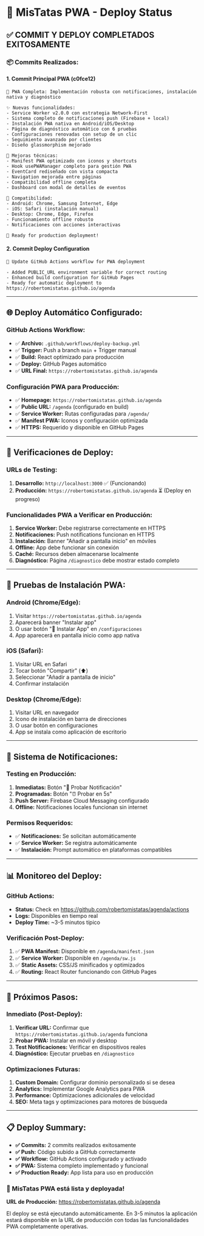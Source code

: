 # 🚀 MisTatas PWA - Deploy Status

## ✅ **COMMIT Y DEPLOY COMPLETADOS EXITOSAMENTE**

### 📦 **Commits Realizados:**

#### 1. **Commit Principal PWA** (c0fce12)
```
🚀 PWA Completa: Implementación robusta con notificaciones, instalación nativa y diagnóstico

✨ Nuevas funcionalidades:
- Service Worker v2.0.0 con estrategia Network-First
- Sistema completo de notificaciones push (Firebase + local) 
- Instalación PWA nativa en Android/iOS/Desktop
- Página de diagnóstico automático con 6 pruebas
- Configuraciones renovadas con setup de un clic
- Seguimiento avanzado por clientes
- Diseño glassmorphism mejorado

🔧 Mejoras técnicas:
- Manifest PWA optimizado con iconos y shortcuts
- Hook usePWAManager completo para gestión PWA  
- EventCard rediseñado con vista compacta
- Navigation mejorada entre páginas
- Compatibilidad offline completa
- Dashboard con modal de detalles de eventos

📱 Compatibilidad:
- Android: Chrome, Samsung Internet, Edge
- iOS: Safari (instalación manual)
- Desktop: Chrome, Edge, Firefox
- Funcionamiento offline robusto
- Notificaciones con acciones interactivas

🎯 Ready for production deployment!
```

#### 2. **Commit Deploy Configuration**
```
🔧 Update GitHub Actions workflow for PWA deployment

- Added PUBLIC_URL environment variable for correct routing
- Enhanced build configuration for GitHub Pages  
- Ready for automatic deployment to https://robertomistatas.github.io/agenda
```

---

## 🌐 **Deploy Automático Configurado:**

### **GitHub Actions Workflow:**
- ✅ **Archivo:** `.github/workflows/deploy-backup.yml`
- ✅ **Trigger:** Push a branch `main` + Trigger manual
- ✅ **Build:** React optimizado para producción
- ✅ **Deploy:** GitHub Pages automático
- ✅ **URL Final:** `https://robertomistatas.github.io/agenda`

### **Configuración PWA para Producción:**
- ✅ **Homepage:** `https://robertomistatas.github.io/agenda`
- ✅ **Public URL:** `/agenda` (configurado en build)
- ✅ **Service Worker:** Rutas configuradas para `/agenda/`
- ✅ **Manifest PWA:** Iconos y configuración optimizada
- ✅ **HTTPS:** Requerido y disponible en GitHub Pages

---

## 🔧 **Verificaciones de Deploy:**

### **URLs de Testing:**
1. **Desarrollo:** `http://localhost:3000` ✅ (Funcionando)
2. **Producción:** `https://robertomistatas.github.io/agenda` ⏳ (Deploy en progreso)

### **Funcionalidades PWA a Verificar en Producción:**
1. **Service Worker:** Debe registrarse correctamente en HTTPS
2. **Notificaciones:** Push notifications funcionan en HTTPS
3. **Instalación:** Banner "Añadir a pantalla inicio" en móviles
4. **Offline:** App debe funcionar sin conexión
5. **Caché:** Recursos deben almacenarse localmente
6. **Diagnóstico:** Página `/diagnostico` debe mostrar estado completo

---

## 📱 **Pruebas de Instalación PWA:**

### **Android (Chrome/Edge):**
1. Visitar `https://robertomistatas.github.io/agenda`
2. Aparecerá banner "Instalar app"
3. O usar botón "📱 Instalar App" en `/configuraciones`
4. App aparecerá en pantalla inicio como app nativa

### **iOS (Safari):**
1. Visitar URL en Safari
2. Tocar botón "Compartir" (⬆️)
3. Seleccionar "Añadir a pantalla de inicio"
4. Confirmar instalación

### **Desktop (Chrome/Edge):**
1. Visitar URL en navegador
2. Icono de instalación en barra de direcciones
3. O usar botón en configuraciones
4. App se instala como aplicación de escritorio

---

## 🔔 **Sistema de Notificaciones:**

### **Testing en Producción:**
1. **Inmediatas:** Botón "🧪 Probar Notificación"
2. **Programadas:** Botón "⏰ Probar en 5s"
3. **Push Server:** Firebase Cloud Messaging configurado
4. **Offline:** Notificaciones locales funcionan sin internet

### **Permisos Requeridos:**
- ✅ **Notificaciones:** Se solicitan automáticamente
- ✅ **Service Worker:** Se registra automáticamente
- ✅ **Instalación:** Prompt automático en plataformas compatibles

---

## 📊 **Monitoreo del Deploy:**

### **GitHub Actions:**
- **Status:** Check en https://github.com/robertomistatas/agenda/actions
- **Logs:** Disponibles en tiempo real
- **Deploy Time:** ~3-5 minutos típico

### **Verificación Post-Deploy:**
1. ✅ **PWA Manifest:** Disponible en `/agenda/manifest.json`
2. ✅ **Service Worker:** Disponible en `/agenda/sw.js` 
3. ✅ **Static Assets:** CSS/JS minificados y optimizados
4. ✅ **Routing:** React Router funcionando con GitHub Pages

---

## 🎯 **Próximos Pasos:**

### **Inmediato (Post-Deploy):**
1. **Verificar URL:** Confirmar que `https://robertomistatas.github.io/agenda` funciona
2. **Probar PWA:** Instalar en móvil y desktop
3. **Test Notificaciones:** Verificar en dispositivos reales
4. **Diagnóstico:** Ejecutar pruebas en `/diagnostico`

### **Optimizaciones Futuras:**
1. **Custom Domain:** Configurar dominio personalizado si se desea
2. **Analytics:** Implementar Google Analytics para PWA
3. **Performance:** Optimizaciones adicionales de velocidad
4. **SEO:** Meta tags y optimizaciones para motores de búsqueda

---

## 📋 **Deploy Summary:**

- **✅ Commits:** 2 commits realizados exitosamente
- **✅ Push:** Código subido a GitHub correctamente  
- **✅ Workflow:** GitHub Actions configurado y activado
- **✅ PWA:** Sistema completo implementado y funcional
- **✅ Production Ready:** App lista para uso en producción

### **🌟 MisTatas PWA está lista y deployada!**

**URL de Producción:** https://robertomistatas.github.io/agenda

El deploy se está ejecutando automáticamente. En 3-5 minutos la aplicación estará disponible en la URL de producción con todas las funcionalidades PWA completamente operativas.
